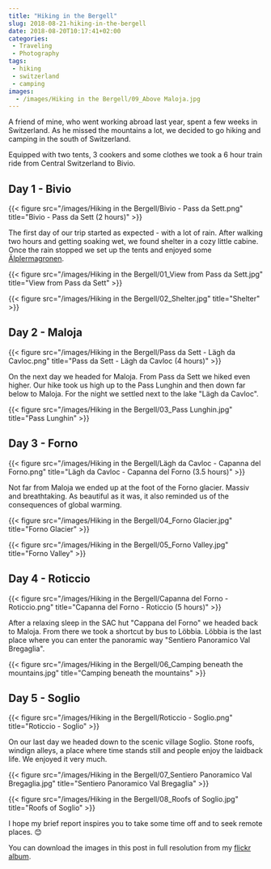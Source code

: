 ```yaml
---
title: "Hiking in the Bergell"
slug: 2018-08-21-hiking-in-the-bergell
date: 2018-08-20T10:17:41+02:00
categories:
 - Traveling
 - Photography
tags:
 - hiking
 - switzerland
 - camping
images:
  - /images/Hiking in the Bergell/09_Above Maloja.jpg
---
```


A friend of mine, who went working abroad last year, spent a few weeks in Switzerland. As he missed the mountains a lot, we decided to go hiking and camping in the south of Switzerland.

Equipped with two tents, 3 cookers and some clothes we took a 6 hour train ride from Central Switzerland to Bivio.
<!--more-->

## Day 1 - Bivio

{{< figure src="/images/Hiking in the Bergell/Bivio - Pass da Sett.png" title="Bivio - Pass da Sett (2 hours)" >}}

The first day of our trip started as expected - with a lot of rain. After walking two hours and getting soaking wet, we found shelter in a cozy little cabine. Once the rain stopped we set up the tents and enjoyed some [Älplermagronen](https://www.bettybossi.ch/de/Rezept/ShowRezept/BB_BBZA140106_0005A-40-de).

{{< figure src="/images/Hiking in the Bergell/01_View from Pass da Sett.jpg" title="View from Pass da Sett" >}}

{{< figure src="/images/Hiking in the Bergell/02_Shelter.jpg" title="Shelter" >}}

## Day 2 - Maloja

{{< figure src="/images/Hiking in the Bergell/Pass da Sett - Lägh da Cavloc.png" title="Pass da Sett - Lägh da Cavloc (4 hours)" >}}

On the next day we headed for Maloja. From Pass da Sett we hiked even higher. Our hike took us high up to the Pass Lunghin and then down far below to Maloja. For the night we settled next to the lake "Lägh da Cavloc".

{{< figure src="/images/Hiking in the Bergell/03_Pass Lunghin.jpg" title="Pass Lunghin" >}}

## Day 3 - Forno

{{< figure src="/images/Hiking in the Bergell/Lägh da Cavloc - Capanna del Forno.png" title="Lägh da Cavloc - Capanna del Forno (3.5 hours)" >}}

Not far from Maloja we ended up at the foot of the Forno glacier. Massiv and breathtaking. As beautiful as it was, it also reminded us of the consequences of global warming.

{{< figure src="/images/Hiking in the Bergell/04_Forno Glacier.jpg" title="Forno Glacier" >}}

{{< figure src="/images/Hiking in the Bergell/05_Forno Valley.jpg" title="Forno Valley" >}}

## Day 4 - Roticcio

{{< figure src="/images/Hiking in the Bergell/Capanna del Forno - Roticcio.png" title="Capanna del Forno - Roticcio (5 hours)" >}}

After a relaxing sleep in the SAC hut "Cappana del Forno" we headed back to Maloja. From there we took a shortcut by bus to Löbbia. Löbbia is the last place where you can enter the panoramic way "Sentiero Panoramico Val Bregaglia".

{{< figure src="/images/Hiking in the Bergell/06_Camping beneath the mountains.jpg" title="Camping beneath the mountains" >}}

## Day 5 - Soglio

{{< figure src="/images/Hiking in the Bergell/Roticcio - Soglio.png" title="Roticcio - Soglio" >}}

On our last day we headed down to the scenic village Soglio. Stone roofs, windign alleys, a place where time stands still and people enjoy the laidback life. We enjoyed it very much.

{{< figure src="/images/Hiking in the Bergell/07_Sentiero Panoramico Val Bregaglia.jpg" title="Sentiero Panoramico Val Bregaglia" >}}

{{< figure src="/images/Hiking in the Bergell/08_Roofs of Soglio.jpg" title="Roofs of Soglio" >}}

I hope my brief report inspires you to take some time off and to seek remote places. 😊

You can download the images in this post in full resolution from my [flickr album](https://www.flickr.com/photos/janik-von-rotz/albums/72157698855198241).